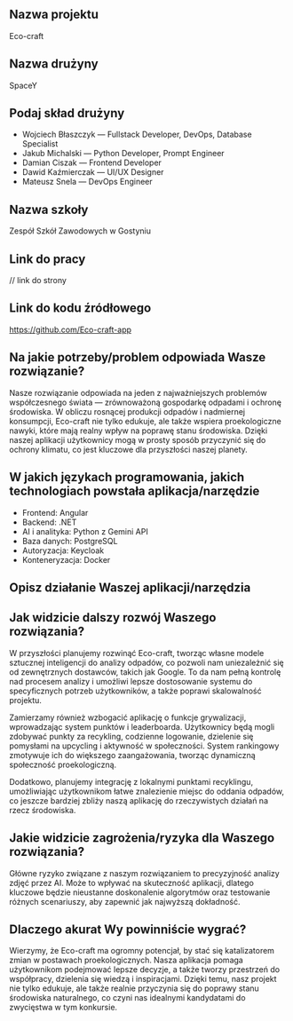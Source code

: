 ## Nazwa projektu
Eco-craft

## Nazwa drużyny
SpaceY

## Podaj skład drużyny
- Wojciech Błaszczyk — Fullstack Developer, DevOps, Database Specialist
- Jakub Michalski — Python Developer, Prompt Engineer
- Damian Ciszak — Frontend Developer
- Dawid Kaźmierczak — UI/UX Designer
- Mateusz Snela — DevOps Engineer

## Nazwa szkoły 
Zespół Szkół Zawodowych w Gostyniu

## Link do pracy
// link do strony

## Link do kodu źródłowego
https://github.com/Eco-craft-app

## Na jakie potrzeby/problem odpowiada Wasze rozwiązanie?
Nasze rozwiązanie odpowiada na jeden z najważniejszych problemów współczesnego świata — zrównoważoną gospodarkę odpadami i ochronę środowiska. 
W obliczu rosnącej produkcji odpadów i nadmiernej konsumpcji, 
Eco-craft nie tylko edukuje, ale także wspiera proekologiczne nawyki, które mają realny wpływ na poprawę stanu środowiska. Dzięki naszej aplikacji użytkownicy mogą w prosty sposób przyczynić się do ochrony klimatu, co jest kluczowe dla przyszłości naszej planety.

## W jakich językach programowania, jakich technologiach powstała aplikacja/narzędzie
- Frontend: Angular
- Backend: .NET
- AI i analityka: Python z Gemini API
- Baza danych: PostgreSQL
- Autoryzacja: Keycloak
- Konteneryzacja: Docker

## Opisz działanie Waszej aplikacji/narzędzia


## Jak widzicie dalszy rozwój Waszego rozwiązania?
W przyszłości planujemy rozwinąć Eco-craft, tworząc własne modele sztucznej inteligencji do analizy odpadów, co pozwoli nam uniezależnić się od zewnętrznych dostawców, takich jak Google.
To da nam pełną kontrolę nad procesem analizy i umożliwi lepsze dostosowanie systemu do specyficznych potrzeb użytkowników, a także poprawi skalowalność projektu.

Zamierzamy również wzbogacić aplikację o funkcje grywalizacji, wprowadzając system punktów i leaderboarda. 
Użytkownicy będą mogli zdobywać punkty za recykling, codzienne logowanie, dzielenie się pomysłami na upcycling i aktywność w społeczności. System rankingowy zmotywuje ich do większego zaangażowania, tworząc dynamiczną społeczność proekologiczną.

Dodatkowo, planujemy integrację z lokalnymi punktami recyklingu, umożliwiając użytkownikom łatwe znalezienie miejsc do oddania odpadów, co jeszcze bardziej zbliży naszą aplikację do rzeczywistych działań na rzecz środowiska.

## Jakie widzicie zagrożenia/ryzyka dla Waszego rozwiązania?
Główne ryzyko związane z naszym rozwiązaniem to precyzyjność analizy zdjęć przez AI.
Może to wpływać na skuteczność aplikacji, dlatego kluczowe będzie nieustanne doskonalenie algorytmów oraz testowanie różnych scenariuszy, aby zapewnić jak najwyższą dokładność.

## Dlaczego akurat Wy powinniście wygrać?
Wierzymy, że Eco-craft ma ogromny potencjał, by stać się katalizatorem zmian w postawach proekologicznych. 
Nasza aplikacja pomaga użytkownikom podejmować lepsze decyzje, a także tworzy przestrzeń do współpracy, dzielenia się wiedzą i inspiracjami. 
Dzięki temu, nasz projekt nie tylko edukuje, ale także realnie przyczynia się do poprawy stanu środowiska naturalnego, co czyni nas idealnymi kandydatami do zwycięstwa w tym konkursie.
